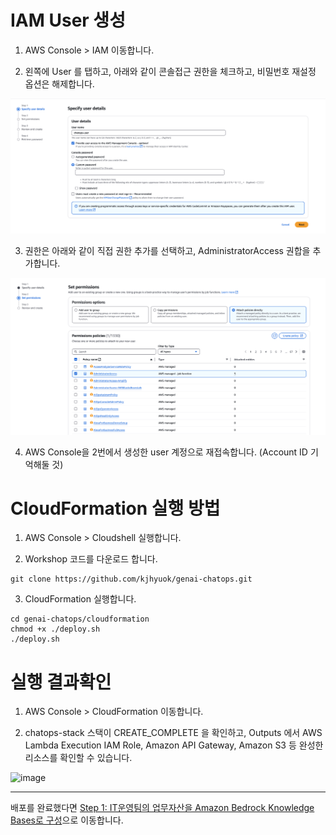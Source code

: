 # IAM User 생성
1. AWS Console > IAM 이동합니다.

2. 왼쪽에 User 를 탭하고, 아래와 같이 콘솔접근 권한을 체크하고, 비밀번호 재설정 옵션은 해제합니다.

![참고화면](./IAM_User_Create.png)

3. 권한은 아래와 같이 직접 권한 추가를 선택하고, AdministratorAccess 권합을 추가합니다.

![참고화면](./IAM_User_Accss_Policy.png)

4. AWS Console을 2번에서 생성한 user 계정으로 재접속합니다. (Account ID 기억해둘 것)

# CloudFormation 실행 방법

1. AWS Console > Cloudshell 실행합니다.

2. Workshop 코드를 다운로드 합니다.
```
git clone https://github.com/kjhyuok/genai-chatops.git
```

3. CloudFormation 실행합니다.
```
cd genai-chatops/cloudformation
chmod +x ./deploy.sh
./deploy.sh
```

# 실행 결과확인
1. AWS Console > CloudFormation 이동합니다.

2. chatops-stack 스택이 CREATE_COMPLETE 을 확인하고, Outputs 에서 AWS Lambda Execution IAM Role, Amazon API Gateway, Amazon S3 등 완성한 리소스를 확인할 수 있습니다.

<img width="980" alt="image" src="https://github.com/user-attachments/assets/907fae2e-7b8a-4f29-88eb-72089b496d75" />

---

배포를 완료했다면 [Step 1: IT운영팀의 업무자산을 Amazon Bedrock Knowledge Bases로 구성](../detail/step1.md)으로 이동합니다.
